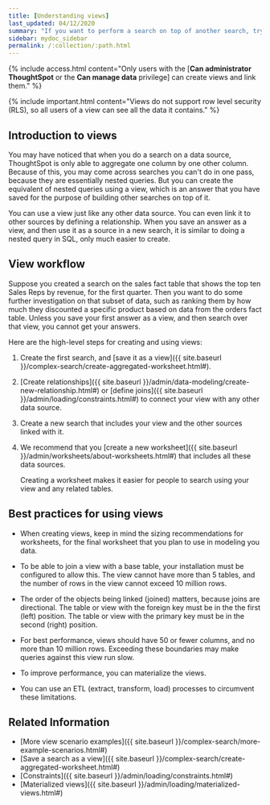 ```yaml
---
title: [Understanding views]
last_updated: 04/12/2020
summary: "If you want to perform a search on top of another search, try saving your search as a view. Then, you can use the saved view as a data source for a new search."
sidebar: mydoc_sidebar
permalink: /:collection/:path.html
---
```


{% include access.html content="Only users with the [**Can administrator ThoughtSpot** or the **Can manage data** privilege] can create views and link them." %}

{% include important.html content="Views do not support row level security (RLS), so all users of a view can see all the data it contains." %}

## Introduction to views

You may have noticed that when you do a search on a data source, ThoughtSpot is only able to aggregate one column by one other column. Because of this, you may come across searches you can't do in one pass, because they are essentially nested queries. But you can create the equivalent of nested queries using a view, which is an answer that you have saved for the purpose of building other searches on top of it.

You can use a view just like any other data source. You can even link it to other sources by defining a relationship. When you save an
answer as a view, and then use it as a source in a new search, it is similar to doing a nested query in SQL, only much easier to create.

## View workflow

Suppose you created a search on the sales fact table that shows the top ten Sales Reps by revenue, for the first quarter. Then you want to do some further investigation on that subset of data, such as ranking them by how much they discounted a specific product based on data from the orders fact table. Unless you save your first answer as a view, and then search over that view, you cannot get your answers.

Here are the high-level steps for creating and using views:

1. Create the first search, and [save it as a view]({{ site.baseurl }}/complex-search/create-aggregated-worksheet.html#).

2. [Create relationships]({{ site.baseurl }}/admin/data-modeling/create-new-relationship.html#) or [define joins]({{ site.baseurl }}/admin/loading/constraints.html#) to connect your view with any other data source.

3. Create a new search that includes your view and the other sources linked with it.

4. We recommend that you [create a new worksheet]({{ site.baseurl }}/admin/worksheets/about-worksheets.html#) that includes all these data sources.

    Creating a worksheet makes it easier for people to search using your view and any related tables.

## Best practices for using views

- When creating views, keep in mind the sizing recommendations for worksheets, for the final worksheet that you plan to use in modeling you data.

- To be able to join a view with a base table, your installation must be configured to allow this. The view cannot have more than 5 tables, and the number of rows in the view cannot exceed 10 million rows.

- The order of the objects being linked (joined) matters, because joins are directional. The table or view with the foreign key must be in the the first (left) position. The table or view with the primary key must be in the second (right) position.

- For best performance, views should have 50 or fewer columns, and no more than 10 million rows. Exceeding these boundaries may make queries against this view run slow.

- To improve performance, you can materialize the views.

- You can use an ETL (extract, transform, load) processes to circumvent these limitations.

## Related Information

-   [More view scenario examples]({{ site.baseurl }}/complex-search/more-example-scenarios.html#)
-   [Save a search as a view]({{ site.baseurl }}/complex-search/create-aggregated-worksheet.html#)  
-   [Constraints]({{ site.baseurl }}/admin/loading/constraints.html#)
-   [Materialized views]({{ site.baseurl }}/admin/loading/materialized-views.html#)
